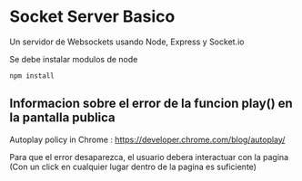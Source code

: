 # Socket Server Basico

Un servidor de Websockets usando Node, Express y Socket.io

Se debe instalar modulos de node

`npm install`

## Informacion sobre el error de la funcion play() en la pantalla publica

Autoplay policy in Chrome : https://developer.chrome.com/blog/autoplay/

Para que el error desaparezca, el usuario debera interactuar con la pagina (Con un click en cualquier lugar dentro de la pagina es suficiente)
